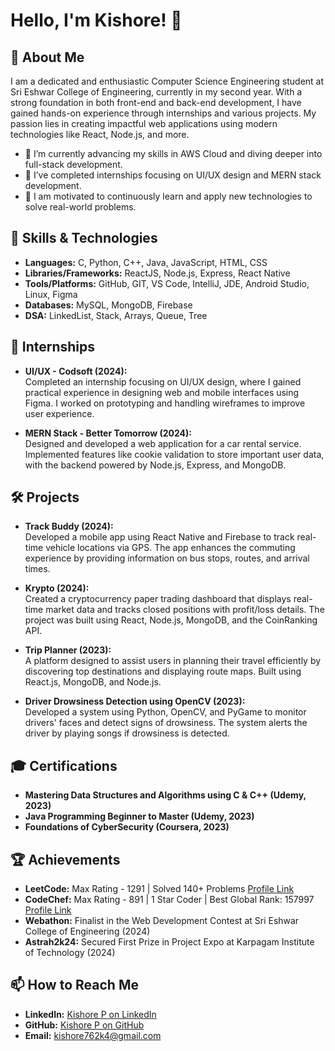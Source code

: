 # Hello, I'm Kishore! 👋

## 🌟 About Me

I am a dedicated and enthusiastic Computer Science Engineering student at Sri Eshwar College of Engineering, currently in my second year. With a strong foundation in both front-end and back-end development, I have gained hands-on experience through internships and various projects. My passion lies in creating impactful web applications using modern technologies like React, Node.js, and more.

- 🌱 I’m currently advancing my skills in AWS Cloud and diving deeper into full-stack development.
- 💼 I’ve completed internships focusing on UI/UX design and MERN stack development.
- 🎯 I am motivated to continuously learn and apply new technologies to solve real-world problems.

## 🚀 Skills & Technologies

- **Languages:** C, Python, C++, Java, JavaScript, HTML, CSS
- **Libraries/Frameworks:** ReactJS, Node.js, Express, React Native
- **Tools/Platforms:** GitHub, GIT, VS Code, IntelliJ, JDE, Android Studio, Linux, Figma
- **Databases:** MySQL, MongoDB, Firebase
- **DSA:** LinkedList, Stack, Arrays, Queue, Tree

## 💼 Internships

- **UI/UX - Codsoft (2024):**  
  Completed an internship focusing on UI/UX design, where I gained practical experience in designing web and mobile interfaces using Figma. I worked on prototyping and handling wireframes to improve user experience.

- **MERN Stack - Better Tomorrow (2024):**  
  Designed and developed a web application for a car rental service. Implemented features like cookie validation to store important user data, with the backend powered by Node.js, Express, and MongoDB.

## 🛠️ Projects

- **Track Buddy (2024):**  
  Developed a mobile app using React Native and Firebase to track real-time vehicle locations via GPS. The app enhances the commuting experience by providing information on bus stops, routes, and arrival times.

- **Krypto (2024):**  
  Created a cryptocurrency paper trading dashboard that displays real-time market data and tracks closed positions with profit/loss details. The project was built using React, Node.js, MongoDB, and the CoinRanking API.

- **Trip Planner (2023):**  
  A platform designed to assist users in planning their travel efficiently by discovering top destinations and displaying route maps. Built using React.js, MongoDB, and Node.js.

- **Driver Drowsiness Detection using OpenCV (2023):**  
  Developed a system using Python, OpenCV, and PyGame to monitor drivers' faces and detect signs of drowsiness. The system alerts the driver by playing songs if drowsiness is detected.

## 🎓 Certifications

- **Mastering Data Structures and Algorithms using C & C++ (Udemy, 2023)**
- **Java Programming Beginner to Master (Udemy, 2023)**
- **Foundations of CyberSecurity (Coursera, 2023)**

## 🏆 Achievements

- **LeetCode:** Max Rating - 1291 | Solved 140+ Problems [Profile Link](#)
- **CodeChef:** Max Rating - 891 | 1 Star Coder | Best Global Rank: 157997 [Profile Link](#)
- **Webathon:** Finalist in the Web Development Contest at Sri Eshwar College of Engineering (2024)
- **Astrah2k24:** Secured First Prize in Project Expo at Karpagam Institute of Technology (2024)

## 📫 How to Reach Me

- **LinkedIn:** [Kishore P on LinkedIn](#)
- **GitHub:** [Kishore P on GitHub](#)
- **Email:** kishore762k4@gmail.com
